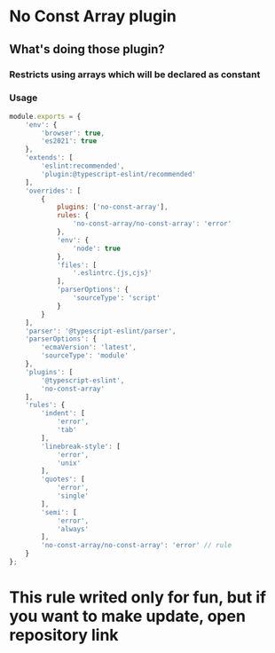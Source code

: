 # No Const Array plugin
## What's doing those plugin?
### Restricts using arrays which will be declared as constant

### Usage
```javascript
module.exports = {
	'env': {
		'browser': true,
		'es2021': true
	},
	'extends': [
		'eslint:recommended',
		'plugin:@typescript-eslint/recommended'
	],
	'overrides': [
		{
			plugins: ['no-const-array'],
			rules: {
				'no-const-array/no-const-array': 'error'
			},
			'env': {
				'node': true
			},
			'files': [
				'.eslintrc.{js,cjs}'
			],
			'parserOptions': {
				'sourceType': 'script'
			}
		}
	],
	'parser': '@typescript-eslint/parser',
	'parserOptions': {
		'ecmaVersion': 'latest',
		'sourceType': 'module'
	},
	'plugins': [
		'@typescript-eslint',
		'no-const-array'
	],
	'rules': {
		'indent': [
			'error',
			'tab'
		],
		'linebreak-style': [
			'error',
			'unix'
		],
		'quotes': [
			'error',
			'single'
		],
		'semi': [
			'error',
			'always'
		],
		'no-const-array/no-const-array': 'error' // rule
	}
};

```

# This rule writed only for fun, but if you want to make update, open repository link